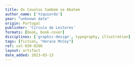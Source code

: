 ```yaml
---
title: Os Cavalos também se Abatem
author_name: ['Yzquierdo']
year: "unknown date"
origin: Portugal
publisher: 'Círculo de Leitores'
formats: [book, book-cover]
disciplines: ['graphic-design', typography, illustration]
tags: [fiction, "Horace McCoy"]
ref: sol-030-0206
layout: artifact
date_added: 2023-03-13
---
```

